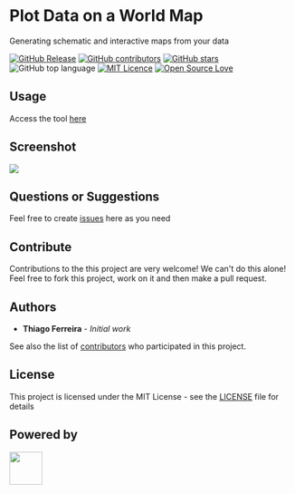 # Plot Data on a World Map

Generating schematic and interactive maps from your data

[![GitHub Release](https://img.shields.io/github/release/thiagodnf/wumpus-world-simulator.svg)](https://github.com/thiagodnf/wumpus-world-simulator/releases/latest)
[![GitHub contributors](https://img.shields.io/github/contributors/thiagodnf/wumpus-world-simulator.svg)](https://github.com/thiagodnf/wumpus-world-simulator/graphs/contributors)
[![GitHub stars](https://img.shields.io/github/stars/thiagodnf/wumpus-world-simulator.svg)](https://github.com/thiagodnf/wumpus-world-simulator)
![GitHub top language](https://img.shields.io/github/languages/top/thiagodnf/wumpus-world-simulator)
[![MIT Licence](https://badges.frapsoft.com/os/mit/mit.svg?v=103)](https://opensource.org/licenses/mit-license.php)
[![Open Source Love](https://badges.frapsoft.com/os/v1/open-source.svg?v=103)](https://github.com/ellerbrock/open-source-badges/)

## Usage

Access the tool <a href="https://iselab-dearborn.github.io/plot-data-on-a-world-map/">here</a>

## Screenshot

<div >
    <kbd>
        <img src="https://thiagodnf.github.io/plot-data-on-a-world-map/images/screenshot.png"/>
    </kbd>
</div>

## Questions or Suggestions

Feel free to create <a href="https://github.com/iselab-dearborn/gitcloner/issues">issues</a> here as you need

## Contribute

Contributions to the this project are very welcome! We can't do this alone! Feel free to fork this project, work on it and then make a pull request.

## Authors

* **Thiago Ferreira** - *Initial work*

See also the list of [contributors](https://github.com/iselab-dearborn/gitcloner/graphs/contributors) who participated in this project.

## License

This project is licensed under the MIT License - see the [LICENSE](LICENSE) file for details

## Powered by

<p float="left">
    <img src="https://user-images.githubusercontent.com/114015/77862143-99351b80-71e7-11ea-84b2-62038634f314.png" height="58px"/>
</p>
